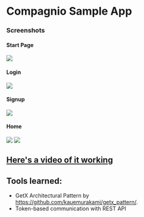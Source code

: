 # Compagnio Sample App

###     Screenshots

#### Start Page
![](https://i.imgur.com/gNSC7L1.jpg)

#### Login
![](https://i.imgur.com/c8ZfnnX.jpg)

#### Signup
![](https://i.imgur.com/Mczuwb0.jpg)

#### Home
![](https://i.imgur.com/yYx4mbv.jpg) ![](https://i.imgur.com/PmLCnVG.jpg)


## [Here's a video of it working](https://drive.google.com/file/d/11AZNY0dfysfGuCcQnfpMrKuXHcLFSDUD/view?usp=sharing)


## Tools learned:

* GetX Architectural Pattern by https://github.com/kauemurakami/getx_pattern/.
* Token-based communication with REST API 
